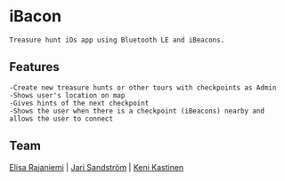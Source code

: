 # iBacon
```
Treasure hunt iOs app using Bluetooth LE and iBeacons.
```

## Features
```
-Create new treasure hunts or other tours with checkpoints as Admin
-Shows user's location on map
-Gives hints of the next checkpoint
-Shows the user when there is a checkpoint (iBeacons) nearby and allows the user to connect

```

## Team

[Elisa Rajaniemi](https://github.com/elisara/) | [Jari Sandström](https://github.com/jarisand/) | [Keni Kastinen](https://github.com/KeniKastinen/)
